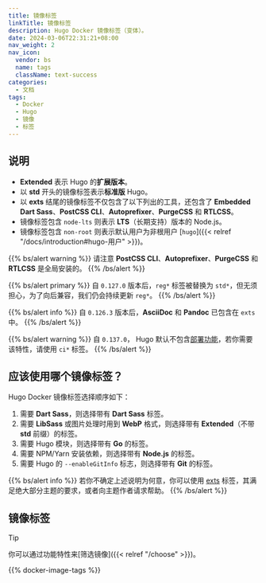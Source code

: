 ```yaml
---
title: 镜像标签
linkTitle: 镜像标签
description: Hugo Docker 镜像标签（变体）。
date: 2024-03-06T22:31:21+08:00
nav_weight: 2
nav_icon:
  vendor: bs
  name: tags
  className: text-success
categories:
  - 文档
tags:
  - Docker
  - Hugo
  - 镜像
  - 标签
---
```


## 说明

- __Extended__ 表示 Hugo 的**扩展版本**。
- 以 **std** 开头的镜像标签表示**标准版** Hugo。
- 以 **exts** 结尾的镜像标签不仅包含了以下列出的工具，还包含了 **Embedded Dart Sass**、**PostCSS CLI**、**Autoprefixer**、**PurgeCSS** 和 **RTLCSS**。
- 镜像标签包含 `node-lts` 则表示 **LTS**（长期支持）版本的 Node.js。
- 镜像标签包含 `non-root` 则表示默认用户为非根用户 [`hugo`]({{< relref "/docs/introduction#hugo-用户" >}})。

{{% bs/alert warning %}}
请注意 **PostCSS CLI**、**Autoprefixer**、**PurgeCSS** 和 **RTLCSS** 是全局安装的。
{{% /bs/alert %}}

{{% bs/alert primary %}}
自 `0.127.0` 版本后，`reg*` 标签被替换为 `std*`，但无须担心，为了向后兼容，我们仍会持续更新 `reg*`。
{{% /bs/alert %}}

{{% bs/alert info %}}
自 `0.126.3` 版本后，**AsciiDoc** 和 **Pandoc** 已包含在 `exts` 中。
{{% /bs/alert %}}

{{% bs/alert warning %}}
自 `0.137.0`， Hugo 默认不包含[部署功能](https://gohugo.io/hosting-and-deployment/hugo-deploy/)，若你需要该特性，请使用 `ci*` 标签。
{{% /bs/alert %}}

## 应该使用哪个镜像标签？

Hugo Docker 镜像标签选择顺序如下：

1. 需要 **Dart Sass**，则选择带有 **Dart Sass** 标签。
1. 需要 **LibSass** 或图片处理时用到 **WebP** 格式，则选择带有 **Extended**（不带 **std** 前缀）的标签。
1. 需要 Hugo 模块，则选择带有 **Go** 的标签。
1. 需要 NPM/Yarn 安装依赖，则选择带有 **Node.js** 的标签。
1. 需要 Hugo 的 `--enableGitInfo` 标志，则选择带有 **Git** 的标签。

{{% bs/alert info %}}
若你不确定上述说明为何意，你可以使用 [exts](#exts) 标签，其满足绝大部分主题的要求，或者向主题作者请求帮助。
{{% /bs/alert %}}

## 镜像标签

> [!TIP]
> 你可以通过功能特性来[筛选镜像]({{< relref "/choose" >}})。

{{% docker-image-tags %}}
